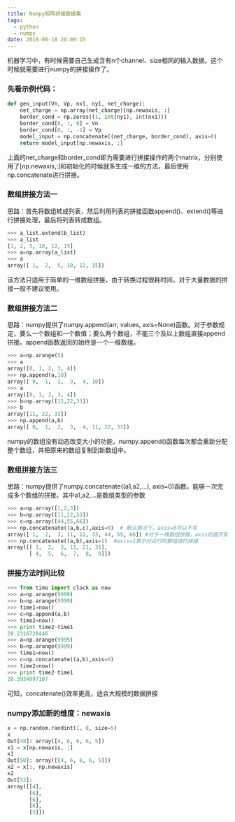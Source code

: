 ```yaml
---
title: Numpy矩阵拼接数据集
tags:
  - python
  - numpy
date: 2018-08-18 20:09:15
---
```



机器学习中，有时候需要自己生成含有n个channel、size相同的输入数据。这个时候就需要进行numpy的拼接操作了。

### 先看示例代码：

```python
def gen_input(Vn, Vp, nx1, ny1, net_charge):
    net_charge = np.array(net_charge)[np.newaxis, :]
    border_cond = np.zeros((1, int(ny1), int(nx1)))
    border_cond[0, :, 0] = Vn
    border_cond[0, :, -1] = Vp
    model_input = np.concatenate((net_charge, border_cond), axis=0)
    return model_input[np.newaxis, :]
```

上面的net_charge和border_cond即为需要进行拼接操作的两个matrix，分别使用了[np.newaxis,:]和初始化的时候就多生成一维的方法，最后使用np.concatenate进行拼接。

<!-- more -->

### 数组拼接方法一

思路：首先将数组转成列表，然后利用列表的拼接函数append()、extend()等进行拼接处理，最后将列表转成数组。

```python
>>> a_list.extend(b_list)
>>> a_list
[1, 2, 5, 10, 12, 15]
>>> a=np.array(a_list)
>>> a
array([ 1,  2,  5, 10, 12, 15])
```

该方法只适用于简单的一维数组拼接，由于转换过程很耗时间，对于大量数据的拼接一般不建议使用。

### 数组拼接方法二

思路：numpy提供了numpy.append(arr, values, axis=None)函数。对于参数规定，要么一个数组和一个数值；要么两个数组，不能三个及以上数组直接append拼接。append函数返回的始终是一个一维数组。

```python
>>> a=np.arange(5)
>>> a
array([0, 1, 2, 3, 4])
>>> np.append(a,10)
array([ 0,  1,  2,  3,  4, 10])
>>> a
array([0, 1, 2, 3, 4])
>>> b=np.array([11,22,33])
>>> b
array([11, 22, 33])
>>> np.append(a,b)
array([ 0,  1,  2,  3,  4, 11, 22, 33]) 
```

numpy的数组没有动态改变大小的功能，numpy.append()函数每次都会重新分配整个数组，并把原来的数组复制到新数组中。 

### 数组拼接方法三

思路：numpy提供了numpy.concatenate((a1,a2,...), axis=0)函数。能够一次完成多个数组的拼接。其中a1,a2,...是数组类型的参数

```python
>>> a=np.array([1,2,3])
>>> b=np.array([11,22,33])
>>> c=np.array([44,55,66])
>>> np.concatenate((a,b,c),axis=0)  # 默认情况下，axis=0可以不写
array([ 1,  2,  3, 11, 22, 33, 44, 55, 66]) #对于一维数组拼接，axis的值不影响最后的结果
>>> np.concatenate((a,b),axis=1)  #axis=1表示对应行的数组进行拼接
array([[ 1,  2,  3, 11, 21, 31],
       [ 4,  5,  6,  7,  8,  9]])
```

### 拼接方法时间比较

```python
>>> from time import clock as now
>>> a=np.arange(9999)
>>> b=np.arange(9999)
>>> time1=now()
>>> c=np.append(a,b)
>>> time2=now()
>>> print time2-time1
28.2316728446
>>> a=np.arange(9999)
>>> b=np.arange(9999)
>>> time1=now()
>>> c=np.concatenate((a,b),axis=0)
>>> time2=now()
>>> print time2-time1
20.3934997107
```

可知，concatenate()效率更高，适合大规模的数据拼接

### numpy添加新的维度：newaxis

```python
x = np.random.randint(1, 8, size=5)
x
Out[48]: array([4, 6, 6, 6, 5])
x1 = x[np.newaxis, :]
x1
Out[50]: array([[4, 6, 6, 6, 5]])
x2 = x[:, np.newaxis]
x2
Out[52]: 
array([[4],
       [6],
       [6],
       [6],
       [5]])
```


